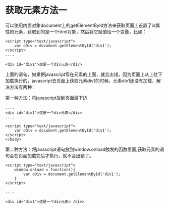 # 获取元素方法一


可以使用内置对象document上的getElementById方法来获取页面上设置了id属性的元素，获取到的是一个html对象，然后将它赋值给一个变量，比如：


```
<script type="text/javascript">
    var oDiv = document.getElementById('div1');
</script>
....

<div id="div1">这是一个div元素</div>

```
上面的语句，如果把javascript写在元素的上面，就会出错，因为页面上从上往下加载执行的，javascript去页面上获取元素div1的时候，元素div1还没有加载，解决方法有两种：

第一种方法：将javascript放到页面最下边

```
....
<div id="div1">这是一个div元素</div>
....

<script type="text/javascript">
    var oDiv = document.getElementById('div1');
</script>
</body>
```
第二种方法：将javascript语句放到window.onload触发的函数里面,获取元素的语句会在页面加载完后才执行，就不会出错了。

```
<script type="text/javascript">
    window.onload = function(){
        var oDiv = document.getElementById('div1');
    }
</script>

....

<div id="div1">这是一个div元素< /div>
```
